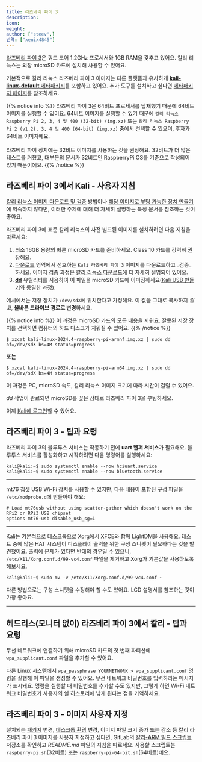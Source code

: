 ```yaml
---
title: 라즈베리 파이 3
description:
icon:
weight:
author: ["steev",]
번역: ["xenix4845"]
---
```


[라즈베리 파이 3](https://www.raspberrypi.org/products/raspberry-pi-3-model-b/)은 쿼드 코어 1.2GHz 프로세서와 1GB RAM을 갖추고 있어요. 칼리 리눅스는 외장 microSD 카드에 설치해 사용할 수 있어요.

기본적으로 칼리 리눅스 라즈베리 파이 3 이미지는 다른 플랫폼과 유사하게 [**kali-linux-default** 메타패키지](/docs/general-use/metapackages/)를 포함하고 있어요. 추가 도구를 설치하고 싶다면 [메타패키지 페이지](/docs/general-use/metapackages/)를 참조하세요.

{{% notice info %}}
라즈베리 파이 3은 64비트 프로세서를 탑재했기 때문에 64비트 이미지를 실행할 수 있어요.
64비트 이미지를 실행할 수 있기 때문에 `칼리 리눅스 Raspberry Pi 2, 3, 4 및 400 (32-bit) (img.xz)` 또는 `칼리 리눅스 Raspberry Pi 2 (v1.2), 3, 4 및 400 (64-bit) (img.xz)` 중에서 선택할 수 있으며, 후자가 64비트 이미지예요.<br />
<br />
라즈베리 파이 장치에는 32비트 이미지를 사용하는 것을 권장해요. 32비트가 더 많은 테스트를 거쳤고, 대부분의 문서가 32비트인 RaspberryPi OS를 기준으로 작성되어 있기 때문이에요.
{{% /notice %}}

## 라즈베리 파이 3에서 Kali - 사용자 지침

[칼리 리눅스 이미지 다운로드 및 검증](/docs/introduction/download-official-kali-linux-images/) 방법이나 [해당 이미지로 부팅 가능한 장치 만들기](/docs/usb/live-usb-install-with-windows/)에 익숙하지 않다면, 이러한 주제에 대해 더 자세히 설명하는 특정 문서를 참조하는 것이 좋아요.

라즈베리 파이 3에 표준 칼리 리눅스의 사전 빌드된 이미지를 설치하려면 다음 지침을 따르세요:

1. 최소 16GB 용량의 빠른 microSD 카드를 준비하세요. Class 10 카드를 강력히 권장해요.
2. [다운로드](/get-kali/) 영역에서 선호하는 `Kali 라즈베리 파이 3` 이미지를 다운로드하고 _검증_하세요. 이미지 검증 과정은 [칼리 리눅스 다운로드](/docs/introduction/download-official-kali-linux-images/)에 더 자세히 설명되어 있어요.
3. **[dd](https://manpages.debian.org/buster/coreutils/dd.1.en.html)** 유틸리티를 사용하여 이 파일을 microSD 카드에 이미징하세요([Kali USB 만들기](/docs/usb/live-usb-install-with-windows/)와 동일한 과정).

예시에서는 저장 장치가 `/dev/sdX`에 위치한다고 가정해요. 이 값을 그대로 복사하지 _말고_, **올바른 드라이브 경로로 변경**하세요.

{{% notice info %}}
이 과정은 microSD 카드의 모든 내용을 지워요. 잘못된 저장 장치를 선택하면 컴퓨터의 하드 디스크가 지워질 수 있어요.
{{% /notice %}}

```console
$ xzcat kali-linux-2024.4-raspberry-pi-armhf.img.xz | sudo dd of=/dev/sdX bs=4M status=progress
```

**또는**

```console
$ xzcat kali-linux-2024.4-raspberry-pi-arm64.img.xz | sudo dd of=/dev/sdX bs=4M status=progress
```

이 과정은 PC, microSD 속도, 칼리 리눅스 이미지 크기에 따라 시간이 걸릴 수 있어요.

_dd_ 작업이 완료되면 microSD를 꽂은 상태로 라즈베리 파이 3을 부팅하세요.

이제 [Kali에 로그인](/docs/introduction/default-credentials/)할 수 있어요.

## 라즈베리 파이 3 - 팁과 요령

라즈베리 파이 3의 블루투스 서비스는 작동하기 전에 **uart 헬퍼 서비스**가 필요해요. 블루투스 서비스를 활성화하고 시작하려면 다음 명령어를 실행하세요:

```console
kali@kali:~$ sudo systemctl enable --now hciuart.service
kali@kali:~$ sudo systemctl enable --now bluetooth.service
```

- - -

mt76 칩셋 USB Wi-Fi 장치를 사용할 수 있지만, 다음 내용이 포함된 구성 파일을 `/etc/modprobe.d`에 만들어야 해요:

```plaintext
# Load mt76usb without using scatter-gather which doesn't work on the RPi2 or RPi3 USB chipset
options mt76-usb disable_usb_sg=1
```

- - -

Kali는 기본적으로 데스크톱으로 Xorg에서 XFCE와 함께 LightDM을 사용해요. 테스트 중에 많은 HAT 시스템이 디스플레이 출력을 위한 구성 스니펫이 필요하다는 것을 발견했어요. 출력에 문제가 있다면 반대의 경우일 수 있으니, `/etc/X11/Xorg.conf.d/99-vc4.conf` 파일을 제거하고 Xorg가 기본값을 사용하도록 해보세요.

```console
kali@kali:~$ sudo mv -v /etc/X11/Xorg.conf.d/99-vc4.conf ~
```

다른 방법으로는 구성 스니펫을 수정해야 할 수도 있어요. LCD 설명서를 참조하는 것이 가장 좋아요.

- - -

## 헤드리스(모니터 없이) 라즈베리 파이 3에서 칼리 - 팁과 요령

무선 네트워크에 연결하기 위해 microSD 카드의 첫 번째 파티션에 `wpa_supplicant.conf` 파일을 추가할 수 있어요.

다른 Linux 시스템에서 `wpa_passphrase YOURNETWORK > wpa_supplicant.conf` 명령을 실행해 이 파일을 생성할 수 있어요. 무선 네트워크 비밀번호를 입력하라는 메시지가 표시돼요. 명령을 실행할 때 비밀번호를 추가할 수도 있지만, 그렇게 하면 Wi-Fi 네트워크 비밀번호가 사용자의 쉘 히스토리에 남게 된다는 점을 기억하세요.

## 라즈베리 파이 3 - 이미지 사용자 지정

설치되는 [패키지](/docs/general-use/metapackages/) 변경, [데스크톱 환경](/docs/general-use/switching-desktop-environments/) 변경, 이미지 파일 크기 증가 또는 감소 등 칼리 라즈베리 파이 3 이미지를 사용자 지정하고 싶다면, GitLab의 [칼리-ARM 빌드 스크립트](https://gitlab.com/kalilinux/build-scripts/kali-arm) 저장소를 확인하고 _README.md_ 파일의 지침을 따르세요. 사용할 스크립트는 `raspberry-pi.sh`(32비트) 또는 `raspberry-pi-64-bit.sh`(64비트)예요.
